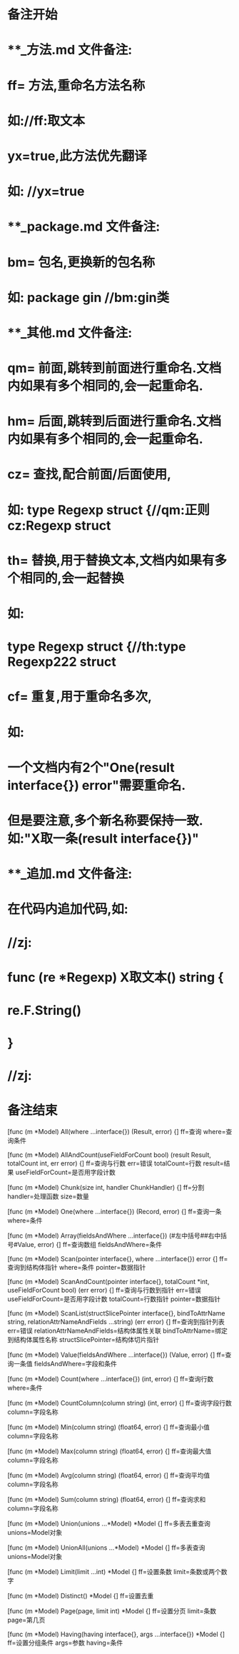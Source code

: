 # 备注开始
# **_方法.md 文件备注:
# ff= 方法,重命名方法名称
# 如://ff:取文本
#
# yx=true,此方法优先翻译
# 如: //yx=true

# **_package.md 文件备注:
# bm= 包名,更换新的包名称 
# 如: package gin //bm:gin类

# **_其他.md 文件备注:
# qm= 前面,跳转到前面进行重命名.文档内如果有多个相同的,会一起重命名.
# hm= 后面,跳转到后面进行重命名.文档内如果有多个相同的,会一起重命名.
# cz= 查找,配合前面/后面使用,
# 如: type Regexp struct {//qm:正则 cz:Regexp struct
#
# th= 替换,用于替换文本,文档内如果有多个相同的,会一起替换
# 如:
# type Regexp struct {//th:type Regexp222 struct
#
# cf= 重复,用于重命名多次,
# 如: 
# 一个文档内有2个"One(result interface{}) error"需要重命名.
# 但是要注意,多个新名称要保持一致. 如:"X取一条(result interface{})"

# **_追加.md 文件备注:
# 在代码内追加代码,如:
# //zj:
# func (re *Regexp) X取文本() string { 
# re.F.String()
# }
# //zj:
# 备注结束

[func (m *Model) All(where ...interface{}) (Result, error) {]
ff=查询
where=查询条件

[func (m *Model) AllAndCount(useFieldForCount bool) (result Result, totalCount int, err error) {]
ff=查询与行数
err=错误
totalCount=行数
result=结果
useFieldForCount=是否用字段计数

[func (m *Model) Chunk(size int, handler ChunkHandler) {]
ff=分割
handler=处理函数
size=数量

[func (m *Model) One(where ...interface{}) (Record, error) {]
ff=查询一条
where=条件

[func (m *Model) Array(fieldsAndWhere ...interface{}) (#左中括号##右中括号#Value, error) {]
ff=查询数组
fieldsAndWhere=条件

[func (m *Model) Scan(pointer interface{}, where ...interface{}) error {]
ff=查询到结构体指针
where=条件
pointer=数据指针

[func (m *Model) ScanAndCount(pointer interface{}, totalCount *int, useFieldForCount bool) (err error) {]
ff=查询与行数到指针
err=错误
useFieldForCount=是否用字段计数
totalCount=行数指针
pointer=数据指针

[func (m *Model) ScanList(structSlicePointer interface{}, bindToAttrName string, relationAttrNameAndFields ...string) (err error) {]
ff=查询到指针列表
err=错误
relationAttrNameAndFields=结构体属性关联
bindToAttrName=绑定到结构体属性名称
structSlicePointer=结构体切片指针

[func (m *Model) Value(fieldsAndWhere ...interface{}) (Value, error) {]
ff=查询一条值
fieldsAndWhere=字段和条件

[func (m *Model) Count(where ...interface{}) (int, error) {]
ff=查询行数
where=条件

[func (m *Model) CountColumn(column string) (int, error) {]
ff=查询字段行数
column=字段名称

[func (m *Model) Min(column string) (float64, error) {]
ff=查询最小值
column=字段名称

[func (m *Model) Max(column string) (float64, error) {]
ff=查询最大值
column=字段名称

[func (m *Model) Avg(column string) (float64, error) {]
ff=查询平均值
column=字段名称

[func (m *Model) Sum(column string) (float64, error) {]
ff=查询求和
column=字段名称

[func (m *Model) Union(unions ...*Model) *Model {]
ff=多表去重查询
unions=Model对象

[func (m *Model) UnionAll(unions ...*Model) *Model {]
ff=多表查询
unions=Model对象

[func (m *Model) Limit(limit ...int) *Model {]
ff=设置条数
limit=条数或两个数字

[func (m *Model) Distinct() *Model {]
ff=设置去重

[func (m *Model) Page(page, limit int) *Model {]
ff=设置分页
limit=条数
page=第几页

[func (m *Model) Having(having interface{}, args ...interface{}) *Model {]
ff=设置分组条件
args=参数
having=条件
